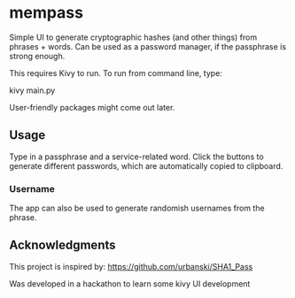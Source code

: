 # mempass

Simple UI to generate cryptographic hashes (and other things) from phrases + words. Can be used as a password manager, if the passphrase is strong enough.

This requires Kivy to run. To run from command line, type:

  kivy main.py

User-friendly packages might come out later.

## Usage

Type in a passphrase and a service-related word. Click the buttons to generate different passwords, which are automatically copied to clipboard.

### Username

The app can also be used to generate randomish usernames from the phrase.

## Acknowledgments

This project is inspired by: https://github.com/urbanski/SHA1_Pass

Was developed in a hackathon to learn some kivy UI development
